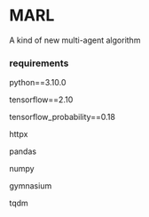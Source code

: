 # MARL
A kind of new multi-agent algorithm

### requirements
python==3.10.0

tensorflow==2.10

tensorflow_probability==0.18

httpx

pandas

numpy

gymnasium

tqdm
